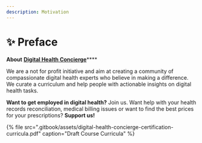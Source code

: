```yaml
---
description: Motivation
---
```


# ✨ Preface

**About** [**Digital Health Concierge**](https://www.digitalhealthconcierge.com)\*\*\*\*

We are a not for profit initiative and aim at creating a community of compassionate digital health experts who believe in making a difference. We curate a curriculum and help people with actionable insights on digital health tasks.

**Want to get employed in digital health?** Join us. Want help with your health records reconciliation, medical billing issues or want to find the best prices for your prescriptions? **Support us!**  


{% file src=".gitbook/assets/digital-health-concierge-certification-curricula.pdf" caption="Draft Course Curricula" %}



